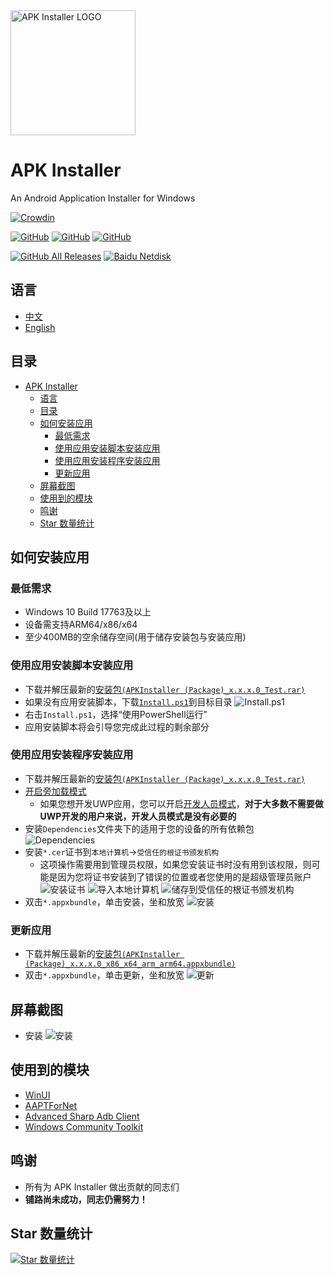 <img alt="APK Installer LOGO" src="https://raw.githubusercontent.com/Paving-Base/APK-Installer/main/logo.png" width="200px"/>

# APK Installer
An Android Application Installer for Windows

[![Crowdin](https://badges.crowdin.net/APKInstaller/localized.svg)](https://crowdin.com/project/APKInstaller)

<a href="https://github.com/Paving-Base/APK-Installer/blob/master/LICENSE"><img alt="GitHub" src="https://img.shields.io/github/license/Paving-Base/APK-Installer.svg?label=License&style=flat-square"></a>
<a href="https://github.com/Paving-Base/APK-Installer/issues"><img alt="GitHub" src="https://img.shields.io/github/issues/Paving-Base/APK-Installer.svg?label=Issues&style=flat-square"></a>
<a href="https://github.com/Paving-Base/APK-Installer/stargazers"><img alt="GitHub" src="https://img.shields.io/github/stars/Paving-Base/APK-Installer.svg?label=Stars&style=flat-square"></a>

<a href="https://github.com/Paving-Base/APK-Installer/releases/latest"><img alt="GitHub All Releases" src="https://img.shields.io/github/downloads/Paving-Base/APK-Installer/total.svg?label=DOWNLOAD&logo=github&style=for-the-badge"></a>
<a href="https://pan.baidu.com/s/1AgAvyemIIDA3pLEYeiWR7g"><img alt="Baidu Netdisk" src="https://img.shields.io/badge/download-%e5%af%86%e7%a0%81%ef%bc%9aAPKI-magenta.svg?label=%e4%b8%8b%e8%bd%bd&logo=baidu&style=for-the-badge"></a>

## 语言
 - [中文](README.md)
 - [English](README.en-US.md)

## 目录
- [APK Installer](#apk-installer)
  - [语言](#语言)
  - [目录](#目录)
  - [如何安装应用](#如何安装应用)
    - [最低需求](#最低需求)
    - [使用应用安装脚本安装应用](#使用应用安装脚本安装应用)
    - [使用应用安装程序安装应用](#使用应用安装程序安装应用)
    - [更新应用](#更新应用)
  - [屏幕截图](#屏幕截图)
  - [使用到的模块](#使用到的模块)
  - [鸣谢](#鸣谢)
  - [Star 数量统计](#star-数量统计)

## 如何安装应用
### 最低需求
- Windows 10 Build 17763及以上
- 设备需支持ARM64/x86/x64
- 至少400MB的空余储存空间(用于储存安装包与安装应用)

### 使用应用安装脚本安装应用
- 下载并解压最新的[安装包`(APKInstaller (Package)_x.x.x.0_Test.rar)`](https://github.com/Tangent-90/Coolapk-UWP/releases/latest "下载安装包")
- 如果没有应用安装脚本，下载[`Install.ps1`](Install.ps1)到目标目录
![Install.ps1](https://raw.githubusercontent.com/Paving-Base/APK-Installer/main/Images/Guides/Snipaste_2019-10-12_22-49-11.png)
- 右击`Install.ps1`，选择“使用PowerShell运行”
- 应用安装脚本将会引导您完成此过程的剩余部分

### 使用应用安装程序安装应用
- 下载并解压最新的[安装包`(APKInstaller (Package)_x.x.x.0_Test.rar)`](https://github.com/Tangent-90/Coolapk-UWP/releases/latest "下载安装包")
- [开启旁加载模式](https://www.windowscentral.com/how-enable-windows-10-sideload-apps-outside-store)
  - 如果您想开发UWP应用，您可以开启[开发人员模式](https://docs.microsoft.com/zh-cn/windows/uwp/get-started/enable-your-device-for-development)，**对于大多数不需要做UWP开发的用户来说，开发人员模式是没有必要的**
- 安装`Dependencies`文件夹下的适用于您的设备的所有依赖包
![Dependencies](https://raw.githubusercontent.com/Paving-Base/APK-Installer/main/Images/Guides/Snipaste_2019-10-13_15-51-33.png)
- 安装`*.cer`证书到`本地计算机`→`受信任的根证书颁发机构`
  - 这项操作需要用到管理员权限，如果您安装证书时没有用到该权限，则可能是因为您将证书安装到了错误的位置或者您使用的是超级管理员账户
  ![安装证书](https://raw.githubusercontent.com/Paving-Base/APK-Installer/main/Images/Guides/Snipaste_2019-10-12_22-46-37.png)
  ![导入本地计算机](https://raw.githubusercontent.com/Paving-Base/APK-Installer/main/Images/Guides/Snipaste_2019-10-19_15-28-58.png)
  ![储存到受信任的根证书颁发机构](https://raw.githubusercontent.com/Paving-Base/APK-Installer/main/Images/Guides/Snipaste_2019-10-20_23-36-44.png)
- 双击`*.appxbundle`，单击安装，坐和放宽
![安装](https://raw.githubusercontent.com/Paving-Base/APK-Installer/main/Images/Guides/Snipaste_2019-10-13_12-42-40.png)

### 更新应用
- 下载并解压最新的[安装包`(APKInstaller (Package)_x.x.x.0_x86_x64_arm_arm64.appxbundle)`](https://github.com/Tangent-90/Coolapk-UWP/releases/latest "下载安装包")
- 双击`*.appxbundle`，单击更新，坐和放宽
![更新](https://raw.githubusercontent.com/Paving-Base/APK-Installer/main/Images/Guides/Snipaste_2019-10-13_16-01-09.png)

## 屏幕截图
- 安装
![安装](https://raw.githubusercontent.com/Paving-Base/APK-Installer/main/Images/Screenshots/Snipaste_2021-10-22_21-00-14.png)

## 使用到的模块
- [WinUI](https://github.com/microsoft/microsoft-ui-xaml "WinUI")
- [AAPTForNet](https://github.com/canheo136/QuickLook.Plugin.ApkViewer "AAPTForNet")
- [Advanced Sharp Adb Client](https://github.com/yungd1plomat/AdvancedSharpAdbClient "Advanced Sharp Adb Client")
- [Windows Community Toolkit](https://github.com/CommunityToolkit/WindowsCommunityToolkit "Windows Community Toolkit")

## 鸣谢
- 所有为 APK Installer 做出贡献的同志们
- **铺路尚未成功，同志仍需努力！**

## Star 数量统计
[![Star 数量统计](https://starchart.cc/Paving-Base/APK-Installer.svg)](https://starchart.cc/Paving-Base/APK-Installer "Star 数量统计")
